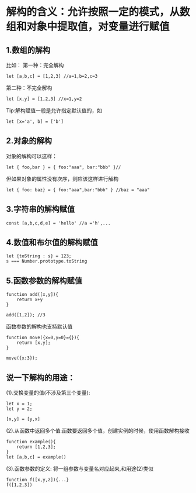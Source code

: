 # 解构的含义：允许按照一定的模式，从数组和对象中提取值，对变量进行赋值

## 1.数组的解构
比如：
第一种：完全解构

```
let [a,b,c] = [1,2,3] //a=1,b=2,c=3
```
第二种：不完全解构

```
let [x,y] = [1,2,3] //x=1,y=2

```

Tip:解构赋值一般是允许指定默认值的，如

```
let [x='a', b] = ['b']
```

## 2.对象的解构
对象的解构可以这样：

```
let { foo,bar } = { foo:"aaa", bar:"bbb" }//
```
但如果对象的属性没有次序，则应该这样进行解构

```
let { foo: baz} = { foo:"aaa",bar:"bbb" } //baz = "aaa"
```

## 3.字符串的解构赋值

```
const [a,b,c,d,e] = 'hello' //a ='h',...
```

## 4.数值和布尔值的解构赋值
```
let {toString : s} = 123;
s === Number.prototype.toString
```

## 5.函数参数的解构赋值

```
function add([x,y]){
    return x+y
}

add([1,2]); //3
```

函数参数的解构也支持默认值

```
function move({x=0,y=0}={}){
    return [x,y];
}

move({x:3});
```

## 说一下解构的用途：
(1).交换变量的值(不涉及第三个变量):
    
```
let x = 1;
let y = 2;

[x,y] = [y,x]
```
(2).从函数中返回多个值:函数要返回多个值，创建实例的时候，使用函数解构接收

```
function example(){
    return [1,2,3];
}
let [a,b,c] = example()
```
(3).函数参数的定义: 将一组参数与变量名对应起来,和用途(2)类似

```
function f([x,y,z]){...}
f([1,2,3])
```

[更多用途]:(http://es6.ruanyifeng.com/#docs/destructuring)

















